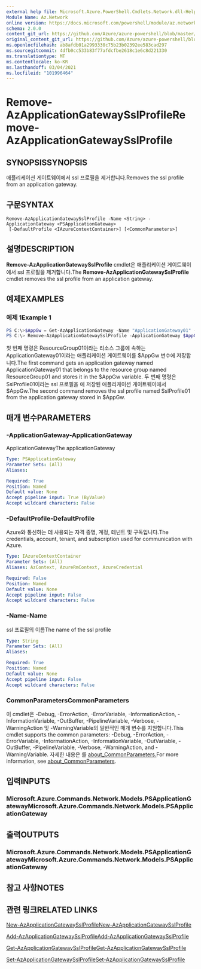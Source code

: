```yaml
---
external help file: Microsoft.Azure.PowerShell.Cmdlets.Network.dll-Help.xml
Module Name: Az.Network
online version: https://docs.microsoft.com/powershell/module/az.network/remove-azapplicationgatewaysslprofile
schema: 2.0.0
content_git_url: https://github.com/Azure/azure-powershell/blob/master/src/Network/Network/help/Remove-AzApplicationGatewaySslProfile.md
original_content_git_url: https://github.com/Azure/azure-powershell/blob/master/src/Network/Network/help/Remove-AzApplicationGatewaySslProfile.md
ms.openlocfilehash: ab8afdb01a2993330c75b23b02392ee583cad297
ms.sourcegitcommit: 4dfb0cc533b83f77afdcfbe2618c1e6c8d221330
ms.translationtype: MT
ms.contentlocale: ko-KR
ms.lasthandoff: 03/04/2021
ms.locfileid: "101996464"
---
```

# <span data-ttu-id="842a9-101">Remove-AzApplicationGatewaySslProfile</span><span class="sxs-lookup"><span data-stu-id="842a9-101">Remove-AzApplicationGatewaySslProfile</span></span>

## <span data-ttu-id="842a9-102">SYNOPSIS</span><span class="sxs-lookup"><span data-stu-id="842a9-102">SYNOPSIS</span></span>
<span data-ttu-id="842a9-103">애플리케이션 게이트웨이에서 ssl 프로필을 제거합니다.</span><span class="sxs-lookup"><span data-stu-id="842a9-103">Removes the ssl profile from an application gateway.</span></span>

## <span data-ttu-id="842a9-104">구문</span><span class="sxs-lookup"><span data-stu-id="842a9-104">SYNTAX</span></span>

```
Remove-AzApplicationGatewaySslProfile -Name <String> -ApplicationGateway <PSApplicationGateway>
 [-DefaultProfile <IAzureContextContainer>] [<CommonParameters>]
```

## <span data-ttu-id="842a9-105">설명</span><span class="sxs-lookup"><span data-stu-id="842a9-105">DESCRIPTION</span></span>
<span data-ttu-id="842a9-106">**Remove-AzApplicationGatewaySslProfile** cmdlet은 애플리케이션 게이트웨이에서 ssl 프로필을 제거합니다.</span><span class="sxs-lookup"><span data-stu-id="842a9-106">The **Remove-AzApplicationGatewaySslProfile** cmdlet removes the ssl profile from an application gateway.</span></span>

## <span data-ttu-id="842a9-107">예제</span><span class="sxs-lookup"><span data-stu-id="842a9-107">EXAMPLES</span></span>

### <span data-ttu-id="842a9-108">예제 1</span><span class="sxs-lookup"><span data-stu-id="842a9-108">Example 1</span></span>
```powershell
PS C:\>$AppGw = Get-AzApplicationGateway -Name "ApplicationGateway01" -ResourceGroupName "ResourceGroup01"
PS C:\> Remove-AzApplicationGatewaySslProfile -ApplicationGateway $AppGw -Name "SslProfile01"
```

<span data-ttu-id="842a9-109">첫 번째 명령은 ResourceGroup01이라는 리소스 그룹에 속하는 ApplicationGateway01이라는 애플리케이션 게이트웨이를 $AppGw 변수에 저장합니다.</span><span class="sxs-lookup"><span data-stu-id="842a9-109">The first command gets an application gateway named ApplicationGateway01 that belongs to the resource group named ResourceGroup01 and stores it in the $AppGw variable.</span></span> <span data-ttu-id="842a9-110">두 번째 명령은 SslProfile01이라는 ssl 프로필을 에 저장된 애플리케이션 게이트웨이에서 $AppGw.</span><span class="sxs-lookup"><span data-stu-id="842a9-110">The second command removes the ssl profile named SslProfile01 from the application gateway stored in $AppGw.</span></span>

## <span data-ttu-id="842a9-111">매개 변수</span><span class="sxs-lookup"><span data-stu-id="842a9-111">PARAMETERS</span></span>

### <span data-ttu-id="842a9-112">-ApplicationGateway</span><span class="sxs-lookup"><span data-stu-id="842a9-112">-ApplicationGateway</span></span>
<span data-ttu-id="842a9-113">ApplicationGateway</span><span class="sxs-lookup"><span data-stu-id="842a9-113">The applicationGateway</span></span>

```yaml
Type: PSApplicationGateway
Parameter Sets: (All)
Aliases:

Required: True
Position: Named
Default value: None
Accept pipeline input: True (ByValue)
Accept wildcard characters: False
```

### <span data-ttu-id="842a9-114">-DefaultProfile</span><span class="sxs-lookup"><span data-stu-id="842a9-114">-DefaultProfile</span></span>
<span data-ttu-id="842a9-115">Azure와 통신하는 데 사용되는 자격 증명, 계정, 테넌트 및 구독입니다.</span><span class="sxs-lookup"><span data-stu-id="842a9-115">The credentials, account, tenant, and subscription used for communication with Azure.</span></span>

```yaml
Type: IAzureContextContainer
Parameter Sets: (All)
Aliases: AzContext, AzureRmContext, AzureCredential

Required: False
Position: Named
Default value: None
Accept pipeline input: False
Accept wildcard characters: False
```

### <span data-ttu-id="842a9-116">-Name</span><span class="sxs-lookup"><span data-stu-id="842a9-116">-Name</span></span>
<span data-ttu-id="842a9-117">ssl 프로필의 이름</span><span class="sxs-lookup"><span data-stu-id="842a9-117">The name of the ssl profile</span></span>

```yaml
Type: String
Parameter Sets: (All)
Aliases:

Required: True
Position: Named
Default value: None
Accept pipeline input: False
Accept wildcard characters: False
```

### <span data-ttu-id="842a9-118">CommonParameters</span><span class="sxs-lookup"><span data-stu-id="842a9-118">CommonParameters</span></span>
<span data-ttu-id="842a9-119">이 cmdlet은 -Debug, -ErrorAction, -ErrorVariable, -InformationAction, -InformationVariable, -OutBuffer, -PipelineVariable, -Verbose, -WarningAction 및 -WarningVariable의 일반적인 매개 변수를 지원합니다.</span><span class="sxs-lookup"><span data-stu-id="842a9-119">This cmdlet supports the common parameters: -Debug, -ErrorAction, -ErrorVariable, -InformationAction, -InformationVariable, -OutVariable, -OutBuffer, -PipelineVariable, -Verbose, -WarningAction, and -WarningVariable.</span></span> <span data-ttu-id="842a9-120">자세한 내용은 를 [about_CommonParameters.](http://go.microsoft.com/fwlink/?LinkID=113216)</span><span class="sxs-lookup"><span data-stu-id="842a9-120">For more information, see [about_CommonParameters](http://go.microsoft.com/fwlink/?LinkID=113216).</span></span>

## <span data-ttu-id="842a9-121">입력</span><span class="sxs-lookup"><span data-stu-id="842a9-121">INPUTS</span></span>

### <span data-ttu-id="842a9-122">Microsoft.Azure.Commands.Network.Models.PSApplicationGateway</span><span class="sxs-lookup"><span data-stu-id="842a9-122">Microsoft.Azure.Commands.Network.Models.PSApplicationGateway</span></span>

## <span data-ttu-id="842a9-123">출력</span><span class="sxs-lookup"><span data-stu-id="842a9-123">OUTPUTS</span></span>

### <span data-ttu-id="842a9-124">Microsoft.Azure.Commands.Network.Models.PSApplicationGateway</span><span class="sxs-lookup"><span data-stu-id="842a9-124">Microsoft.Azure.Commands.Network.Models.PSApplicationGateway</span></span>

## <span data-ttu-id="842a9-125">참고 사항</span><span class="sxs-lookup"><span data-stu-id="842a9-125">NOTES</span></span>

## <span data-ttu-id="842a9-126">관련 링크</span><span class="sxs-lookup"><span data-stu-id="842a9-126">RELATED LINKS</span></span>

[<span data-ttu-id="842a9-127">New-AzApplicationGatewaySslProfile</span><span class="sxs-lookup"><span data-stu-id="842a9-127">New-AzApplicationGatewaySslProfile</span></span>](./New-AzApplicationGatewaySslProfile.md)

[<span data-ttu-id="842a9-128">Add-AzApplicationGatewaySslProfile</span><span class="sxs-lookup"><span data-stu-id="842a9-128">Add-AzApplicationGatewaySslProfile</span></span>](./Add-AzApplicationGatewaySslProfile.md)

[<span data-ttu-id="842a9-129">Get-AzApplicationGatewaySslProfile</span><span class="sxs-lookup"><span data-stu-id="842a9-129">Get-AzApplicationGatewaySslProfile</span></span>](./Get-AzApplicationGatewaySslProfile.md)

[<span data-ttu-id="842a9-130">Set-AzApplicationGatewaySslProfile</span><span class="sxs-lookup"><span data-stu-id="842a9-130">Set-AzApplicationGatewaySslProfile</span></span>](./Set-AzApplicationGatewaySslProfile.md)